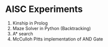 # AISC Experiments

1. Kinship in Prolog
2. Maze Solver in Python (Backtracking)
3. A* search
4. McCulloh Pitts implementation of AND Gate
